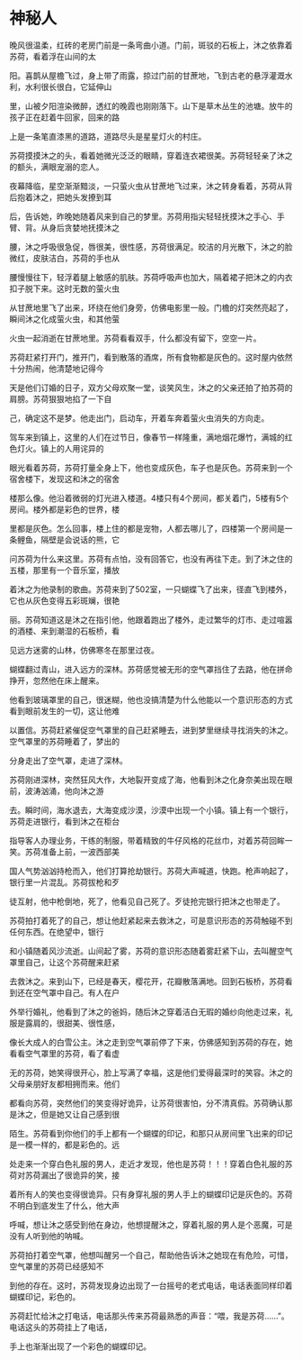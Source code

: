 # 神秘人

​	晚风很温柔，红砖的老房门前是一条弯曲小道。门前，斑驳的石板上，沐之依靠着苏荷，看着浮在山间的太

阳。喜鹊从屋檐飞过，身上带了雨露，掠过门前的甘蔗地，飞到古老的悬浮灌溉水利，水利很长很白，它延伸山

里，山被夕阳渲染微醉，透红的晚霞也刚刚落下。山下是草木丛生的池塘。放牛的孩子正在赶着牛回家，回来的路

上是一条笔直漆黑的道路，道路尽头是星星灯火的村庄。

​	苏荷摸摸沐之的头，看着她微光泛泛的眼睛，穿着连衣裙很美。苏荷轻轻亲了沐之的额头，满眼宠溺的恋人。

夜幕降临，星空渐渐黯淡，一只萤火虫从甘蔗地飞过来，沐之转身看着，苏荷从背后抱着沐之，把她头发撩到耳

后，告诉她，昨晚她随着风来到自己的梦里。苏荷用指尖轻轻抚摸沐之手心、手臂、背。从身后贪婪地抚摸沐之

腰，沐之呼吸很急促，唇很美，很性感，苏荷很满足。皎洁的月光散下，沐之的脸微红，皮肤洁白，苏荷的手也从

腰慢慢往下，轻浮着腿上敏感的肌肤。苏荷呼吸声也加大，隔着裙子把沐之的内衣扣子脱下来。这时无数的萤火虫

从甘蔗地里飞了出来，环绕在他们身旁，仿佛电影里一般。门檐的灯突然亮起了，瞬间沐之化成萤火虫，和其他萤

火虫一起消逝在甘蔗地里。苏荷看看双手，什么都没有留下，空空一片。

​	苏荷赶紧打开门，推开门，看到散落的酒席，所有食物都是灰色的。这时屋内依然十分热闹，他清楚地记得今

天是他们订婚的日子，双方父母欢聚一堂，谈笑风生，沐之的父亲还拍了拍苏荷的肩膀。苏荷狠狠地掐了一下自

己，确定这不是梦。他走出门，启动车，开着车奔着萤火虫消失的方向走。

​	驾车来到镇上，这里的人们在过节日，像春节一样隆重，满地烟花爆竹，满城的红色灯火。镇上的人用诧异的

眼光看着苏荷，苏荷打量全身上下，他也变成灰色，车子也是灰色。苏荷来到一个宿舍楼下，发现这和沐之的宿舍

楼那么像。他沿着微弱的灯光进入楼道。4楼只有4个房间，都关着门，5楼有5个房间。楼外都是彩色的世界，楼

里都是灰色。怎么回事，楼上住的都是宠物，人都去哪儿了，四楼第一个房间是一条鲤鱼，隔壁是会说话的熊，它

问苏荷为什么来这里。苏荷有点怕，没有回答它，也没有再往下走。到了沐之住的五楼，那里有一个音乐室，播放

着沐之为他录制的歌曲。苏荷来到了502室，一只蝴蝶飞了出来，径直飞到楼外，它也从灰色变得五彩斑斓，很艳

丽。苏荷知道这是沐之在指引他，他跟着跑出了楼外，走过繁华的灯市、走过喧嚣的酒楼、来到潮湿的石板桥，看

见远方迷雾的山林，仿佛寒冬在那里过夜。

​	蝴蝶翻过青山，进入远方的深林。苏荷感觉被无形的空气罩挡住了去路，他在拼命挣开，忽然他在床上醒来。

他看到玻璃罩里的自己，很迷糊，他也没搞清楚为什么他能以一个意识形态的方式看到眼前发生的一切，这让他难

以置信。苏荷赶紧催促空气罩里的自己赶紧睡去，进到梦里继续寻找消失的沐之。空气罩里的苏荷睡着了，梦出的

分身走出了空气罩，走进了深林。

​	苏荷刚进深林，突然狂风大作，大地裂开变成了海，他看到沐之化身奈美出现在眼前，波涛汹涌，他向沐之游

去。瞬时间，海水退去，大海变成沙漠，沙漠中出现一个小镇。镇上有一个银行，苏荷走进银行，看到沐之在柜台

指导客人办理业务，干练的制服，带着精致的牛仔风格的花丝巾，对着苏荷回眸一笑。苏荷准备上前，一波西部美

国人气势汹汹持枪而入，他们打算抢劫银行。苏荷大声喊道，快跑。枪声响起了，银行里一片混乱。苏荷拔枪和歹

徒互射，他中枪倒地，死了，他看见自己死了。歹徒抢完银行把沐之也带走了。

​	苏荷拍打着死了的自己，想让他赶紧起来去救沐之，可是意识形态的苏荷触碰不到任何东西。在绝望中，银行

和小镇随着风沙流逝。山间起了雾，苏荷的意识形态随着雾赶紧下山，去叫醒空气罩里自己，让这个苏荷醒来赶紧

去救沐之。来到山下，已经是春天，樱花开，花瓣散落满地。回到石板桥，苏荷看到还在空气罩中自己。有人在户

外举行婚礼，他看到了沐之的爸妈，随后沐之穿着洁白无瑕的婚纱向他走过来，礼服是露肩的，很甜美、很性感，

像长大成人的白雪公主。沐之走到空气罩前停了下来，仿佛感知到苏荷的存在，她看看空气罩里的苏荷，看了看虚

无的苏荷，她笑得很开心，脸上写满了幸福，这是他们爱得最深时的笑容。沐之的父母亲朋好友都相拥而来。他们

都看向苏荷，突然他们的笑变得好诡异，让苏荷很害怕，分不清真假。苏荷确认那是沐之，但是她又让自己感到很

陌生。苏荷看到你他们的手上都有一个蝴蝶的印记，和那只从房间里飞出来的印记是一模一样的，都是彩色的。远

处走来一个穿白色礼服的男人，走近才发现，他也是苏荷！！！穿着白色礼服的苏荷对苏荷漏出了很诡异的笑，接

着所有人的笑也变得很诡异。只有身穿礼服的男人手上的蝴蝶印记是灰色的。苏荷不明白到底发生了什么，他大声

呼喊，想让沐之感受到他在身边，他想提醒沐之，穿着礼服的男人是个恶魔，可是没有人听到他的呐喊。

​	苏荷拍打着空气罩，他想叫醒另一个自己，帮助他告诉沐之她现在有危险，可惜，空气罩里的苏荷已经感知不

到他的存在。这时，苏荷发现身边出现了一台摇号的老式电话，电话表面同样印着蝴蝶印记，彩色的。

​	苏荷赶忙给沐之打电话，电话那头传来苏荷最熟悉的声音：“喂，我是苏荷……”。电话这头的苏荷挂上了电话，

手上也渐渐出现了一个彩色的蝴蝶印记。


